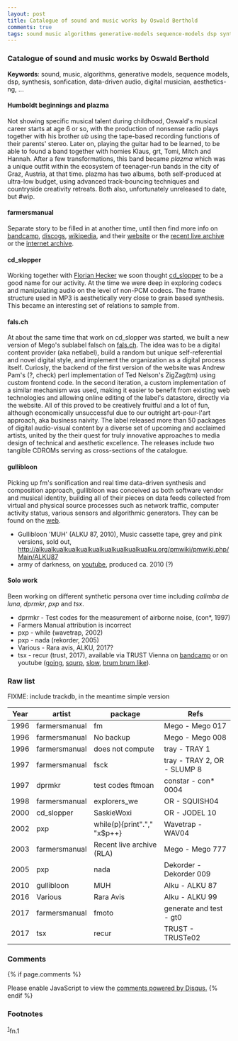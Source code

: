 ```yaml
---
layout: post
title: Catalogue of sound and music works by Oswald Berthold
comments: true
tags: sound music algorithms generative-models sequence-models dsp synthesis sonfication data-driven-audio digital-musician aesthetics-ng
---
```


### Catalogue of sound and music works by Oswald Berthold

__Keywords__: sound, music, algorithms, generative models, sequence
models, dsp, synthesis, sonfication, data-driven audio, digital musician, aesthetics-ng, ...

#### Humboldt beginnings and plazma

Not showing specific musical talent during childhood, Oswald's musical
career starts at age 6 or so, with the production of nonsense radio
plays together with his brother *ub* using the tape-based recording
functions of their parents' stereo. Later on, playing the guitar had
to be learned, to be able to found a band together with homies Klaus,
grt, Tomi, Mitch and Hannah. After a few transformations, this band
became *plazma* which was a unique outfit within the ecosystem of
teenager-run bands in the city of Graz, Austria, at that time. plazma
has two albums, both self-produced at ultra-low budget, using advanced
track-bouncing techniques and countryside creativity retreats. Both
also, unfortunately unreleased to date, but #wip.

#### farmersmanual

Separate story to be filled in at another time, until then find more
info on [bandcamp](https://farmersmanual.bandcamp.com/),
[discogs](https://www.discogs.com/artist/356-Farmers-Manual),
[wikipedia](https://en.wikipedia.org/wiki/Farmers_Manual), and their
[website](http://web.fm) or the [recent live
archive](http://rla.web.fm) or the [internet
archive](https://archive.org/search.php?query=farmersmanual).

#### cd_slopper

Working together with [Florian
Hecker](http://florianhecker.blogspot.com/) we soon thought
[cd_slopper](https://www.discogs.com/artist/11328-CD_slopper) to be a
good name for our activity. At the time we were deep in exploring
codecs and manipulating audio on the level of non-PCM codecs. The
frame structure used in MP3 is aesthetically very close to grain based
synthesis. This became an interesting set of relations to sample from.

#### fals.ch

At about the same time that work on cd_slopper was started, we built a
new version of Mego's sublabel falsch on
[fals.ch](web.archive.org/web/19991218005216/http://fals.ch). The idea
was to be a digital content provider (aka netlabel), build a random
but unique self-referential and novel digital style, and implement the
organization as a digital process itself. Curiosly, the backend of the
first version of the website was Andrew Pam's (?, check) perl
implementation of Ted Nelson's ZigZag(tm) using custom frontend
code. In the second iteration, a custom implementation of a similar
mechanism was used, making it easier to benefit from existing web
technologies and allowing online editing of the label's datastore,
directly via the website. All of this proved to be creatively fruitful
and a lot of fun, although economically unsuccessful due to our
outright art-pour-l'art approach, aka business naivity. The label
released more than 50 packages of digital audio-visual content by a
diverse set of upcoming and acclaimed artists, united by the their
quest for truly innovative approaches to media design of technical and
aesthetic excellence. The releases include two tangible CDROMs serving
as cross-sections of the catalogue.

#### gullibloon

Picking up fm's sonification and real time data-driven synthesis and
composition approach, gullibloon was conceived as both software vendor
and musical identity, building all of their pieces on data feeds
collected from virtual and physical source processes such as network
traffic, computer activity status, various sensors and algorithmic
generators. They can be found on the [web](https://gullibloon.org).

 - Gullibloon 'MUH' (ALKU 87, 2010), Music cassette tape, grey and pink versions, sold out, <http://alkualkualkualkualkualkualkualkualkualku.org/pmwiki/pmwiki.php/Main/ALKU87>
 - army of darkness, on [youtube](https://www.youtube.com/watch?v=a7nEPDXEioM&t=28s), produced ca. 2010 (?)

#### Solo work

Been working on different synthetic persona over time including
*calimba de luna*, *dprmkr*, *pxp* and *tsx*.

 - dprmkr - Test codes for the measurement of airborne noise, (con*, 1997)
  - Farmers Manual attribution is incorrect
 - pxp - while (wavetrap, 2002)
 - pxp - nada (rekorder, 2005)
 - Various - Rara avis, ALKU, 2017?
 - tsx - recur (trust, 2017), available via TRUST Vienna on
   [bandcamp](https://trust.bandcamp.com/album/recur) or on youtube
   ([going](https://www.youtube.com/watch?v=K6gjx773udo),
   [squrp](https://www.youtube.com/watch?v=lSqJ-OmqtDA),
   [slow](https://www.youtube.com/watch?v=-MyBKmX7xpA), [brum brum
   like](https://www.youtube.com/watch?v=oEtSrK6kbO4)).
   
### Raw list

FIXME: include trackdb, in the meantime simple version

| **Year** | **artist** | **package** | **Refs**|
|----------|------------|-------------|---------|
| 1996 | farmersmanual | fm | Mego - Mego 017 |
| 1996 | farmersmanual | No backup | Mego - Mego 008 |
| 1996 | farmersmanual | does not compute | tray - TRAY 1 |
| 1997 | farmersmanual | fsck | tray - TRAY 2, OR - SLUMP 8 |
| 1997 | dprmkr        | test codes ftmoan | constar - con\* 0004 |
| 1998 | farmersmanual | explorers\_we | OR - SQUISH04 |
| 2000 | cd\_slopper   | SaskieWoxi | OR - JODEL 10 |
| 2002 | pxp           | while(p){print"."," "x$p++} | Wavetrap - WAV04 |
| 2003 | farmersmanual | Recent live archive (RLA) | Mego - Mego 777 |
| 2005 | pxp           | nada                      | Dekorder - Dekorder 009 |
| 2010 | gullibloon    | MUH                       | Alku - ALKU 87 |
| 2016 | Various       | Rara Avis | Alku - ALKU 99 |
| 2017 | farmersmanual | fmoto | generate and test - gt0 |
| 2017 | tsx           | recur | TRUST - TRUSTe02 | 

<!--
References: autopop, augmented creativity, augmented editing,
teaching, game sounds, sonification, information sound scapes.
-->

<!-- {% include archive.html %} -->

### Comments

{% if page.comments %}
<div id="disqus_thread"></div>
<script>

/**
*  RECOMMENDED CONFIGURATION VARIABLES: EDIT AND UNCOMMENT THE SECTION BELOW TO INSERT DYNAMIC VALUES FROM YOUR PLATFORM OR CMS.
*  LEARN WHY DEFINING THESE VARIABLES IS IMPORTANT: https://disqus.com/admin/universalcode/#configuration-variables*/
/*
var disqus_config = function () {
this.page.url = PAGE_URL;  // Replace PAGE_URL with your page's canonical URL variable
this.page.identifier = PAGE_IDENTIFIER; // Replace PAGE_IDENTIFIER with your page's unique identifier variable
};
*/
(function() { // DON'T EDIT BELOW THIS LINE
var d = document, s = d.createElement('script');
s.src = '//x75.disqus.com/embed.js';
s.setAttribute('data-timestamp', +new Date());
(d.head || d.body).appendChild(s);
})();
</script>
<noscript>Please enable JavaScript to view the <a href="https://disqus.com/?ref_noscript">comments powered by Disqus.</a></noscript>
{% endif %}

### Footnotes

<sup><a id="fn.1" href="#fnr.1">1</a></sup>fn.1
